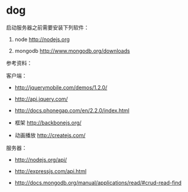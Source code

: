 ﻿dog
===

启动服务器之前需要安装下列软件：

1. node http://nodejs.org

2. mongodb http://www.mongodb.org/downloads


参考资料：

 客户端：

  * http://jquerymobile.com/demos/1.2.0/

  * http://api.jquery.com/

  * http://docs.phonegap.com/en/2.2.0/index.html

  * 框架 http://backbonejs.org/

  * 动画播放 http://createjs.com/

 服务器：

  * http://nodejs.org/api/

  * http://expressjs.com/api.html

  * http://docs.mongodb.org/manual/applications/read/#crud-read-find
 
  